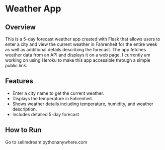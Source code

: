 # Weather App

## Overview

This is a 5-day forecast weather app created with Flask that allows users to enter a city and view the current weather in Fahrenheit for the entire week as well as additional details describing the forecast. The app fetches weather data from an API and displays it on a web page. I currently am working on using Heroku to make this app accessible through a simple public link.

## Features

- Enter a city name to get the current weather.
- Displays the temperature in Fahrenheit.
- Shows weather details including temperature, humidity, and weather description.
- Includes detailed 5-day forecast

## How to Run

Go to selimdream.pythonanywhere.com 
